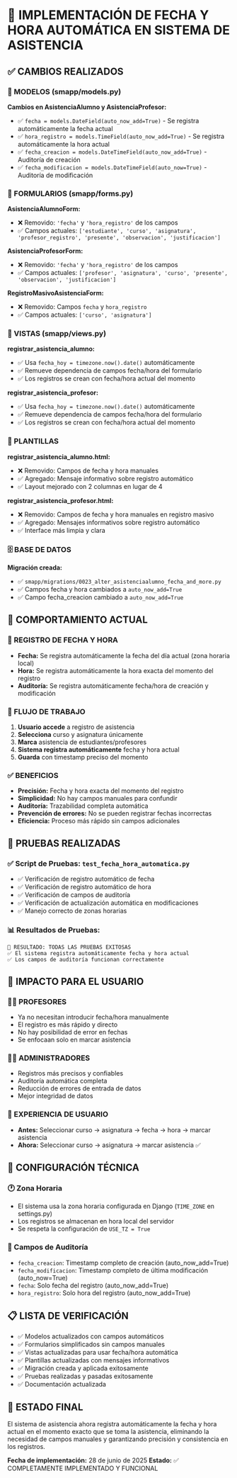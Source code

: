 # 📅 IMPLEMENTACIÓN DE FECHA Y HORA AUTOMÁTICA EN SISTEMA DE ASISTENCIA

## ✅ CAMBIOS REALIZADOS

### 🔧 MODELOS (smapp/models.py)
**Cambios en AsistenciaAlumno y AsistenciaProfesor:**
- ✅ `fecha = models.DateField(auto_now_add=True)` - Se registra automáticamente la fecha actual
- ✅ `hora_registro = models.TimeField(auto_now_add=True)` - Se registra automáticamente la hora actual
- ✅ `fecha_creacion = models.DateTimeField(auto_now_add=True)` - Auditoría de creación
- ✅ `fecha_modificacion = models.DateTimeField(auto_now=True)` - Auditoría de modificación

### 📝 FORMULARIOS (smapp/forms.py)
**AsistenciaAlumnoForm:**
- ❌ Removido: `'fecha'` y `'hora_registro'` de los campos
- ✅ Campos actuales: `['estudiante', 'curso', 'asignatura', 'profesor_registro', 'presente', 'observacion', 'justificacion']`

**AsistenciaProfesorForm:**
- ❌ Removido: `'fecha'` y `'hora_registro'` de los campos
- ✅ Campos actuales: `['profesor', 'asignatura', 'curso', 'presente', 'observacion', 'justificacion']`

**RegistroMasivoAsistenciaForm:**
- ❌ Removido: Campos `fecha` y `hora_registro`
- ✅ Campos actuales: `['curso', 'asignatura']`

### 🎯 VISTAS (smapp/views.py)
**registrar_asistencia_alumno:**
- ✅ Usa `fecha_hoy = timezone.now().date()` automáticamente
- ✅ Remueve dependencia de campos fecha/hora del formulario
- ✅ Los registros se crean con fecha/hora actual del momento

**registrar_asistencia_profesor:**
- ✅ Usa `fecha_hoy = timezone.now().date()` automáticamente
- ✅ Remueve dependencia de campos fecha/hora del formulario
- ✅ Los registros se crean con fecha/hora actual del momento

### 🎨 PLANTILLAS
**registrar_asistencia_alumno.html:**
- ❌ Removido: Campos de fecha y hora manuales
- ✅ Agregado: Mensaje informativo sobre registro automático
- ✅ Layout mejorado con 2 columnas en lugar de 4

**registrar_asistencia_profesor.html:**
- ❌ Removido: Campos de fecha y hora manuales en registro masivo
- ✅ Agregado: Mensajes informativos sobre registro automático
- ✅ Interface más limpia y clara

### 🗄️ BASE DE DATOS
**Migración creada:**
- ✅ `smapp/migrations/0023_alter_asistenciaalumno_fecha_and_more.py`
- ✅ Campos fecha y hora cambiados a `auto_now_add=True`
- ✅ Campo fecha_creacion cambiado a `auto_now_add=True`

## 🎯 COMPORTAMIENTO ACTUAL

### 📅 REGISTRO DE FECHA Y HORA
- **Fecha:** Se registra automáticamente la fecha del día actual (zona horaria local)
- **Hora:** Se registra automáticamente la hora exacta del momento del registro
- **Auditoría:** Se registra automáticamente fecha/hora de creación y modificación

### 🔄 FLUJO DE TRABAJO
1. **Usuario accede** a registro de asistencia
2. **Selecciona** curso y asignatura únicamente
3. **Marca** asistencia de estudiantes/profesores
4. **Sistema registra automáticamente** fecha y hora actual
5. **Guarda** con timestamp preciso del momento

### ✅ BENEFICIOS
- **Precisión:** Fecha y hora exacta del momento del registro
- **Simplicidad:** No hay campos manuales para confundir
- **Auditoría:** Trazabilidad completa automática
- **Prevención de errores:** No se pueden registrar fechas incorrectas
- **Eficiencia:** Proceso más rápido sin campos adicionales

## 🧪 PRUEBAS REALIZADAS

### ✅ Script de Pruebas: `test_fecha_hora_automatica.py`
- ✅ Verificación de registro automático de fecha
- ✅ Verificación de registro automático de hora
- ✅ Verificación de campos de auditoría
- ✅ Verificación de actualización automática en modificaciones
- ✅ Manejo correcto de zonas horarias

### 📊 Resultados de Pruebas:
```
🎯 RESULTADO: TODAS LAS PRUEBAS EXITOSAS
✅ El sistema registra automáticamente fecha y hora actual
✅ Los campos de auditoría funcionan correctamente
```

## 🚀 IMPACTO PARA EL USUARIO

### 👨‍🏫 PROFESORES
- Ya no necesitan introducir fecha/hora manualmente
- El registro es más rápido y directo
- No hay posibilidad de error en fechas
- Se enfocaan solo en marcar asistencia

### 👩‍💼 ADMINISTRADORES
- Registros más precisos y confiables
- Auditoría automática completa
- Reducción de errores de entrada de datos
- Mejor integridad de datos

### 🎯 EXPERIENCIA DE USUARIO
- **Antes:** Seleccionar curso → asignatura → fecha → hora → marcar asistencia
- **Ahora:** Seleccionar curso → asignatura → marcar asistencia ✅

## 🔧 CONFIGURACIÓN TÉCNICA

### 🕐 Zona Horaria
- El sistema usa la zona horaria configurada en Django (`TIME_ZONE` en settings.py)
- Los registros se almacenan en hora local del servidor
- Se respeta la configuración de `USE_TZ = True`

### 📝 Campos de Auditoría
- `fecha_creacion`: Timestamp completo de creación (auto_now_add=True)
- `fecha_modificacion`: Timestamp completo de última modificación (auto_now=True)
- `fecha`: Solo fecha del registro (auto_now_add=True)  
- `hora_registro`: Solo hora del registro (auto_now_add=True)

## 📋 LISTA DE VERIFICACIÓN

- ✅ Modelos actualizados con campos automáticos
- ✅ Formularios simplificados sin campos manuales
- ✅ Vistas actualizadas para usar fecha/hora automática
- ✅ Plantillas actualizadas con mensajes informativos
- ✅ Migración creada y aplicada exitosamente
- ✅ Pruebas realizadas y pasadas exitosamente
- ✅ Documentación actualizada

## 🎉 ESTADO FINAL

El sistema de asistencia ahora registra automáticamente la fecha y hora actual en el momento exacto que se toma la asistencia, eliminando la necesidad de campos manuales y garantizando precisión y consistencia en los registros.

**Fecha de implementación:** 28 de junio de 2025
**Estado:** ✅ COMPLETAMENTE IMPLEMENTADO Y FUNCIONAL

